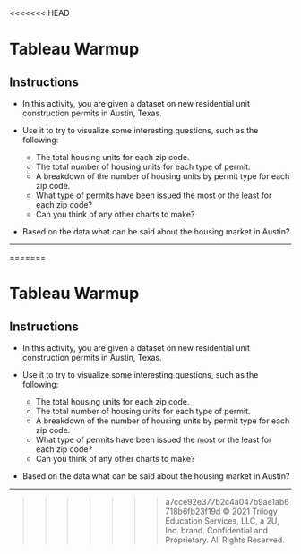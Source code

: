 <<<<<<< HEAD
# Tableau Warmup

## Instructions

* In this activity, you are given a dataset on new residential unit construction permits in Austin, Texas.

* Use it to try to visualize some interesting questions, such as the following:

  * The total housing units for each zip code.
  * The total number of housing units for each type of permit. 
  * A breakdown of the number of housing units by permit type for each zip code.
  * What type of permits have been issued the most or the least for each zip code?
  * Can you think of any other charts to make? 

* Based on the data what can be said about the housing market in Austin? 

---

=======
# Tableau Warmup

## Instructions

* In this activity, you are given a dataset on new residential unit construction permits in Austin, Texas.

* Use it to try to visualize some interesting questions, such as the following:

  * The total housing units for each zip code.
  * The total number of housing units for each type of permit. 
  * A breakdown of the number of housing units by permit type for each zip code.
  * What type of permits have been issued the most or the least for each zip code?
  * Can you think of any other charts to make? 

* Based on the data what can be said about the housing market in Austin? 

---

>>>>>>> a7cce92e377b2c4a047b9ae1ab6718b6fb23f19d
© 2021 Trilogy Education Services, LLC, a 2U, Inc. brand.  Confidential and Proprietary.  All Rights Reserved.